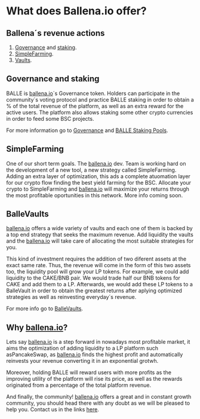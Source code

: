 # What does Ballena.io offer?

## Ballena´s revenue actions

1. [Governance](governance.md) and [staking](products/balle-staking-pool.md).
2. [SimpleFarming](products/simplefarming.md).
3. [Vaults](products/ballevaults-pancake-swap.md).



## Governance and staking

BALLE is [ballena.io](https://ballena.io/)´s Governance token. Holders can participate in the community´s voting protocol and practice  BALLE staking in order to obtain a % of the total revenue of the platform, as well as an extra reward for the active users. The platform also allows staking some other crypto currencies in order to feed some BSC projects.

For more information go to [Governance](governance.md) and [BALLE Staking Pools](products/balle-staking-pool.md).



## SimpleFarming

One of our short term goals. The [ballena.io](https://ballena.io/) dev. Team is working hard on the development of a new tool, a new strategy called SimpleFarming. Adding an extra layer of optimization, this ads a complete atuomation layer for our crypto flow finding the best yield farming for the BSC. Allocate your crypto to SimpleFarming and [ballena.io](https://ballena.io/)  will maximize your returns through the most profitable oportunities in this network. More info coming soon.



## BalleVaults

[ballena.io](https://ballena.io/)  offers a wide variety of vaults and each one of them is backed by a top end strategy that seeks the maximum revenue. Add liquidity the vaults and the [ballena.io](https://ballena.io/) will take care of allocating the most suitable strategies for you.

This kind of investment requires the addition of two diferent assets at the exact same rate. Thus, the revenue will come in the form of this two assets too, the liquidity pool will grow your LP tokens. For example, we could add liquidity to the CAKE/BNB pair. We would trade half our BNB tokens for CAKE and add them to a LP. Afterwards, we would add these LP tokens to a BalleVault in order to obtain the greatest returns after aplying optimized strategies as well as reinvesting everyday´s revenue.

For more info go to [BalleVaults](products/ballevaults-pancake-swap.md).



## Why [ballena.io](https://ballena.io/)?

Lets say [ballena.io](https://ballena.io/)  is a step forward in nowadays most profitable market, it aims the optimization of adding liquidity to a LP platform such asPancakeSwap, as [ballena.io](https://ballena.io/) finds the highest profit and automatically reinvests your revenue converting it in an exponential grotwh.

Moreover, holding BALLE will reward users with more profits as the improving utility of the platform will rise its price, as well as the rewards originated from a percentage of the total platform revenue.

And finally, the community! [ballena.io](https://ballena.io/) offers a great and in constant growth community, you should head there with any doubt as we will be pleased to help you. Contact us in the links [here](./#community).



